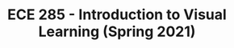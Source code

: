 ---
layout: page
title: ECE 285 - Introduction to Visual Learning (Spring 2021)
description: Instructor - Prof. Xiaolong Wang
img: /assets/img/ucsd_logo.png
redirect: https://xiaolonw.github.io/ece285/index.html
importance: 1
---